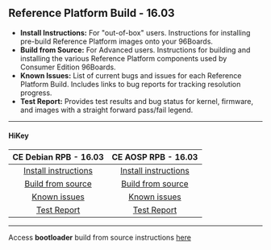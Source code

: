 ## Reference Platform Build - 16.03


- **Install Instructions:** For "out-of-box" users. Instructions for installing pre-build Reference Platform images onto your 96Boards.
- **Build from Source:** For Advanced users. Instructions for building and installing the various Reference Platform components used by Consumer Edition 96Boards.
- **Known Issues:** List of current bugs and issues for each Reference Platform Build. Includes links to bug reports for tracking resolution progress.
- **Test Report:** Provides test results and bug status for kernel, firmware, and images with a straight forward pass/fail legend.

***

#### HiKey



|   **CE Debian RPB - 16.03**   |    **CE AOSP RPB - 16.03**  |
|:-----------------------------:|:---------------------------:|
|    <a href="https://github.com/96boards/documentation/wiki/HiKey-RP-Download#your-build-choice" target="_blank">Install instructions</a>   |   <a href="https://github.com/96boards/documentation/wiki/HiKey-RP-Download#your-build-choice-1" target="_blank">Install instructions</a>  |
|    <a href="https://github.com/linaro/documentation/wiki/HiKey-RPB-Debian-Build-Source-16.03" target="_blank">Build from source</a>      |    <a href="https://github.com/linaro/documentation/wiki/HiKey-RPB-AOSP-Build-Source-16.03" target="_blank">Build from source</a>    |
|       [Known issues](https://github.com/linaro/documentation/wiki/RPB-16.03-Known-Issues#hikey)        |      [Known issues](https://github.com/linaro/documentation/wiki/RPB-16.03-Known-Issues#hikey)       |
|        [Test Report](https://builds.96boards.org/releases/reference-platform/debian/hikey/16.03/CE-Debian-RPB-16.03-HiKey-TestReport.pdf)        |       [Test Report](http://builds.96boards.org/releases/reference-platform/aosp/hikey/16.03/CE-AOSP-RPB-16.03-HiKey-TestReport.pdf)       |


***

Access **bootloader** build from source instructions [here](BuildSourceBL.md) 
